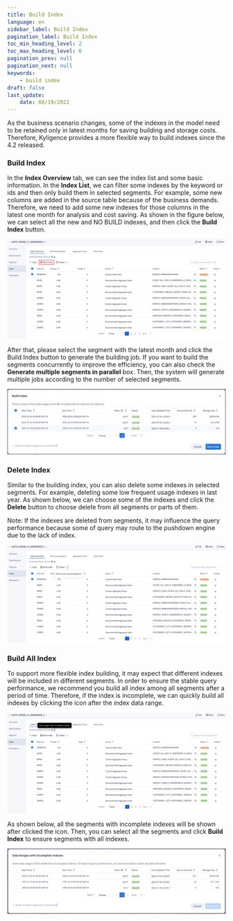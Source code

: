 ```yaml
---
title: Build Index
language: en
sidebar_label: Build Index
pagination_label: Build Index
toc_min_heading_level: 2
toc_max_heading_level: 6
pagination_prev: null
pagination_next: null
keywords:
    - build index
draft: false
last_update:
    date: 08/19/2022
---
```


As the business scenario changes, some of the indexes in the model need to be retained only in latest months for saving building and storage costs. Therefore, Kyligence provides a more flexible way to build indexes since the 4.2 released.


### Build Index

In the **Index Overview** tab, we can see the index list and some basic information. In the **Index List**, we can filter some indexes by the keyword or ids and then only build them in selected segments. For example, some new columns are added in the source table because of the business demands. Therefore, we need to add some new indexes for those columns in the latest one month for analysis and cost saving. As shown in the figure below, we can select all the new and NO BUILD indexes, and then click the **Build Index** button.

![Build Index](images/load_by_date/build_index.png)

After that, please select the segment with the latest month and click the Build Index button to generate the building job. If you want to build the segments concurrently to improve the efficiency, you can also check the **Generate multiple segments in parallel** box. Then, the system will generate multiple jobs according to the number of selected segments.

![Build Index](images/load_by_date/build_index_by_segment.png)

### Delete Index

Similar to the building index, you can also delete some indexes in selected segments. For example, deleting some low frequent usage indexes in last year. As shown below, we can choose some of the indexes and click the **Delete** button to choose delete from all segments or parts of them.

Note: If the indexes are deleted from segments, it may influence the query performance because some of query may route to the pushdown engine due to the lack of index.

![Delete Index](images/load_by_date/delete_index.png)

### Build All Index

To support more flexible index building, it may expect that different indexes will be included in different segments. In order to ensure the stable query performance, we recommend you build all index among all segments after a period of time. Therefore, if the index is incomplete, we can quickly build all indexes by clicking the icon after the index data range.

![Build All Index](images/load_by_date/build_all_index.png)

As shown below, all the segments with incomplete indexes will be shown after clicked the icon. Then, you can select all the segments and click **Build Index** to ensure segments with all indexes.

![Build All Index](images/load_by_date/build_all_index2.png)

